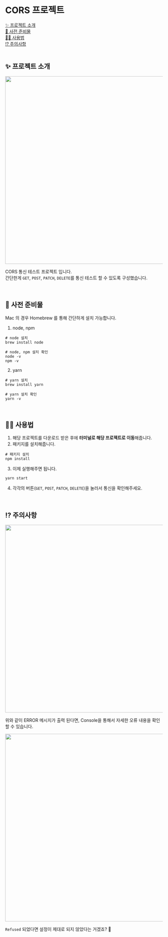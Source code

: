 # CORS 프로젝트

[✨ 프로젝트 소개](#-프로젝트-소개)
<br/>
[🐶 사전 준비물](#-사전-준비물)
<br/>
[🏄‍♂️ 사용법](#%EF%B8%8F-사용법)
<br/>
[⁉️ 주의사항](#%EF%B8%8F-주의사항)
<br/>
<br/>
## ✨ 프로젝트 소개
<img width=600 src="https://user-images.githubusercontent.com/93169519/178144417-7c8932ac-7e1e-4b59-97da-a8df92690624.png" />

CORS 통신 테스트 프로젝트 입니다.
<br/>
간단한게 `GET`, `POST`, `PATCH`, `DELETE`를 통신 테스트 할 수 있도록 구성했습니다.

<br/>

## 🐶 사전 준비물
Mac 의 경우 Homebrew 를 통해 간단하게 설치 가능합니다.
1. node, npm
  ```shell
  # node 설치
  brew install node
  
  # node, npm 설치 확인
  node -v
  npm -v
  ```
2. yarn
  ```shell
  # yarn 설치
  brew install yarn
  
  # yarn 설치 확인
  yarn -v
  ```
<br/>

## 🏄‍♂️ 사용법
1. 해당 프로젝트를 다운로드 받은 후에 **터미널로 해당 프로젝트로 이동**해줍니다.
2. 패키지를 설치해줍니다.
  ```shell
  # 패키지 설치
  npm install
  ```
3. 이제 실행해주면 됩니다.
  ```shell
  yarn start
  ```
4. 각각의 버튼(`GET`, `POST`, `PATCH`, `DELETE`)을 눌러서 통신을 확인해주세요.
  
<br/>  

## ⁉️ 주의사항
<img width=600 src="https://user-images.githubusercontent.com/93169519/178144682-288fc518-943f-4c27-bdb0-c43a2e8e2743.png" />

위와 같이 ERROR 메시지가 출력 된다면, Console을 통해서 자세한 오류 내용을 확인할 수 있습니다.

<img width=600 src="https://user-images.githubusercontent.com/93169519/178144711-a215bd95-9b76-428b-969c-dd9e73a5c4ca.png" />

`Refused` 되었다면 설정이 제대로 되지 않았다는 거겠죠? 🫠
